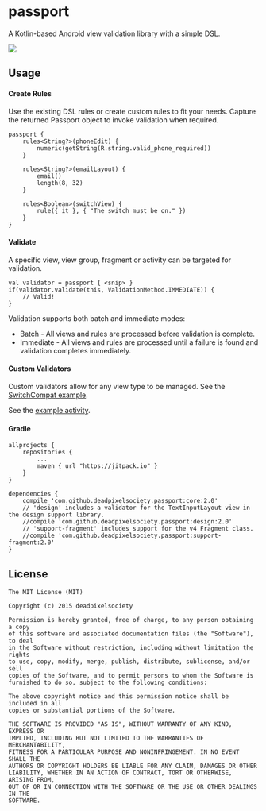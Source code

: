 # passport
A Kotlin-based Android view validation library with a simple DSL.

[![](https://jitpack.io/v/deadpixelsociety/passport.svg)](https://jitpack.io/#deadpixelsociety/passport)

Usage
-----
#### Create Rules
Use the existing DSL rules or create custom rules to fit your needs. Capture the returned Passport 
object to invoke validation when required.
````
passport {
    rules<String?>(phoneEdit) {
        numeric(getString(R.string.valid_phone_required))
    }
    
    rules<String?>(emailLayout) {
        email()
        length(8, 32)
    }
    
    rules<Boolean>(switchView) {
        rule({ it }, { "The switch must be on." })
    }
}
````

#### Validate
A specific view, view group, fragment or activity can be targeted for validation.
````
val validator = passport { <snip> }
if(validator.validate(this, ValidationMethod.IMMEDIATE)) {
    // Valid!
}
````
Validation supports both batch and immediate modes:
* Batch - All views and rules are processed before validation is complete.
* Immediate - All views and rules are processed until a failure is found and validation completes 
immediately.

#### Custom Validators
Custom validators allow for any view type to be managed. See the [SwitchCompat example](https://github.com/deadpixelsociety/passport/blob/master/example/src/main/kotlin/com/thedeadpixelsociety/passport/example/SwitchCompatValidator.kt).

See the [example activity](https://github.com/deadpixelsociety/passport/blob/master/example/src/main/kotlin/com/thedeadpixelsociety/passport/example/MainActivity.kt).

#### Gradle
````
allprojects {
	repositories {
		...
		maven { url "https://jitpack.io" }
	}
}

dependencies {
    compile 'com.github.deadpixelsociety.passport:core:2.0'
    // 'design' includes a validator for the TextInputLayout view in the design support library. 
    //compile 'com.github.deadpixelsociety.passport:design:2.0'
    // 'support-fragment' includes support for the v4 Fragment class.
    //compile 'com.github.deadpixelsociety.passport:support-fragment:2.0'
}
````

License
-------
````
The MIT License (MIT)

Copyright (c) 2015 deadpixelsociety

Permission is hereby granted, free of charge, to any person obtaining a copy
of this software and associated documentation files (the "Software"), to deal
in the Software without restriction, including without limitation the rights
to use, copy, modify, merge, publish, distribute, sublicense, and/or sell
copies of the Software, and to permit persons to whom the Software is
furnished to do so, subject to the following conditions:

The above copyright notice and this permission notice shall be included in all
copies or substantial portions of the Software.

THE SOFTWARE IS PROVIDED "AS IS", WITHOUT WARRANTY OF ANY KIND, EXPRESS OR
IMPLIED, INCLUDING BUT NOT LIMITED TO THE WARRANTIES OF MERCHANTABILITY,
FITNESS FOR A PARTICULAR PURPOSE AND NONINFRINGEMENT. IN NO EVENT SHALL THE
AUTHORS OR COPYRIGHT HOLDERS BE LIABLE FOR ANY CLAIM, DAMAGES OR OTHER
LIABILITY, WHETHER IN AN ACTION OF CONTRACT, TORT OR OTHERWISE, ARISING FROM,
OUT OF OR IN CONNECTION WITH THE SOFTWARE OR THE USE OR OTHER DEALINGS IN THE
SOFTWARE.
````
